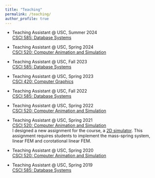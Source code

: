 ```yaml
---
title: "Teaching"
permalink: /teaching/
author_profile: true
---
```

* Teaching Assistant @ USC, Summer 2024<br/>
  [CSCI 585: Database Systems]()<br/>
  
* Teaching Assistant @ USC, Spring 2024<br/>
  [CSCI 520: Computer Animation and Simulation](https://viterbi-web.usc.edu/~jbarbic/cs520-s24/)<br/>
  
* Teaching Assistant @ USC, Fall 2023<br/>
  [CSCI 585: Database Systems](https://bytes.usc.edu/cs585/f23-Da-taaa/home/index.html)<br/>
  
* Teaching Assistant @ USC, Spring 2023<br/>
  [CSCI 420: Computer Graphics](https://viterbi-web.usc.edu/~jbarbic/cs420-s23/)<br/>
  
* Teaching Assistant @ USC, Fall 2022<br/>
  [CSCI 585: Database Systems](https://bytes.usc.edu/cs585/f22-d--a--t--a/home/index.html)<br/>
  
* Teaching Assistant @ USC, Spring 2022<br/>
  [CSCI 520: Computer Animation and Simulation](https://viterbi-web.usc.edu/~jbarbic/cs520-s22/)<br/>
  
* Teaching Assistant @ USC, Spring 2021<br/>
  [CSCI 520: Computer Animation and Simulation](https://viterbi-web.usc.edu/~jbarbic/cs520-s21/)<br/>
  I designed a new assignment for the course, a [2D simulator](https://viterbi-web.usc.edu/~jbarbic/cs520-s21/assign4/). This assignment requires students to implement the mass-spring system, linear FEM and corotational linear FEM.

* Teaching Assistant @ USC, Spring 2020<br/>
  [CSCI 520: Computer Animation and Simulation](https://viterbi-web.usc.edu/~jbarbic/cs520-s20/)<br/>

* Teaching Assistant @ USC, Spring 2019<br/>
  [CSCI 585: Database Systems](https://bytes.usc.edu/cs585/s19_data0AI2AGI4/home/index.html)
